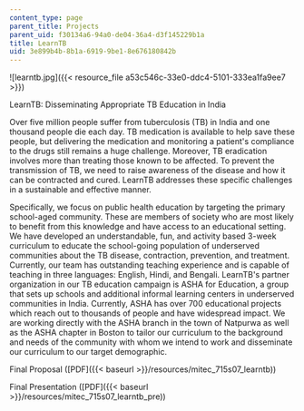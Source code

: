 ```yaml
---
content_type: page
parent_title: Projects
parent_uid: f30134a6-94a0-de04-36a4-d3f145229b1a
title: LearnTB
uid: 3e899b4b-8b1a-6919-9be1-8e676180842b
---
```


![learntb.jpg]({{< resource_file a53c546c-33e0-ddc4-5101-333ea1fa9ee7 >}})  

LearnTB: Disseminating Appropriate TB Education in India

Over five million people suffer from tuberculosis (TB) in India and one thousand people die each day. TB medication is available to help save these people, but delivering the medication and monitoring a patient's compliance to the drugs still remains a huge challenge. Moreover, TB eradication involves more than treating those known to be affected. To prevent the transmission of TB, we need to raise awareness of the disease and how it can be contracted and cured. LearnTB addresses these specific challenges in a sustainable and effective manner.

Specifically, we focus on public health education by targeting the primary school-aged community. These are members of society who are most likely to benefit from this knowledge and have access to an educational setting. We have developed an understandable, fun, and activity based 3-week curriculum to educate the school-going population of underserved communities about the TB disease, contraction, prevention, and treatment. Currently, our team has outstanding teaching experience and is capable of teaching in three languages: English, Hindi, and Bengali. LearnTB's partner organization in our TB education campaign is ASHA for Education, a group that sets up schools and additional informal learning centers in underserved communities in India. Currently, ASHA has over 700 educational projects which reach out to thousands of people and have widespread impact. We are working directly with the ASHA branch in the town of Natpurwa as well as the ASHA chapter in Boston to tailor our curriculum to the background and needs of the community with whom we intend to work and disseminate our curriculum to our target demographic.

Final Proposal ([PDF]({{< baseurl >}}/resources/mitec_715s07_learntb))

Final Presentation ([PDF]({{< baseurl >}}/resources/mitec_715s07_learntb_pre))